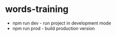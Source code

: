 # words-training

* npm run dev - run project in development mode
* npm run prod - build production version
